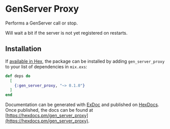 # GenServer Proxy

Performs a GenServer call or stop.

Will wait a bit if the server is not yet registered on restarts.

## Installation

If [available in Hex](https://hex.pm/docs/publish), the package can be installed
by adding `gen_server_proxy` to your list of dependencies in `mix.exs`:

```elixir
def deps do
  [
    {:gen_server_proxy, "~> 0.1.0"}
  ]
end
```

Documentation can be generated with [ExDoc](https://github.com/elixir-lang/ex_doc)
and published on [HexDocs](https://hexdocs.pm). Once published, the docs can
be found at [https://hexdocs.pm/gen_server_proxy](https://hexdocs.pm/gen_server_proxy).

